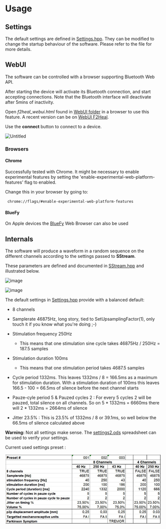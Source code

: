 # Usage

## Settings

The default settings are defined in [Settings.hpp](../VHP-Vibro-Glove2/Settings.hpp). They can be modified to change the startup behaviour of the software. Please refer to the file for more details.

## WebUI

The software can be controlled with a browser supporting Bluetooth Web API.

After starting the device will activate its Bluetooth connection, and start accepting connections. Note that the Bluetooth interface will deactivate after 5mins of inactivity.

Open *f2heal_webui.html*  found in [WebUI folder](../webui) in a browser to use this feature. A recent version can be on [WebUI F2Heal](https://webui.f2heal.com).

Use the **connect** button to connect to a device.

![Untitled](https://github.com/F2HEAL/VHP-Vibro-Glove2/assets/18469570/8b7ff73a-4cba-4c3a-8cf3-60352a2c406f)


### Browsers

#### Chrome

Successfully tested with Chrome. It might be necessary to enable experimental features by setting the 'enable-experimental-web-platform-features' flag to enabled.

Change this in your browser by going to: 

     chrome://flags/#enable-experimental-web-platform-features

#### BlueFy

On Apple devices the [BlueFy](https://apps.apple.com/us/app/bluefy-web-ble-browser/id1492822055) Web Browser can also be used

## Internals

The software will produce a waveform in a random sequence on the different channels according to the settings passed to **SStream**.

These parameters are defined and documented in [SStream.hpp](VHP-Vibro-Glove2/SStream.hpp) and illustrated below.

![image](https://github.com/F2HEAL/VHP-Vibro-Glove2/assets/18469570/2a48a60a-b9d9-407f-b9bf-ead3eb6b7bac)

![image](https://github.com/F2HEAL/VHP-Vibro-Glove2/assets/18469570/fc01761d-4320-4044-b50b-c7768205cf2b)

 The default settings in  [Settings.hpp](../VHP-Vibro-Glove2/Settings.hpp) provide with a balanced default:
 
 * 8 channels
 * Samplerate 46875Hz, long story, tied to SetUpsamplingFactor(1), only touch it if you know what you're doing ;-)
 * Stimulation frequency 250Hz

      * This means that one stimulation sine cycle takes  46875Hz / 250Hz = 187.5 samples
 * Stimulation duration 100ms
      * This means that one stimulation period takes 4687.5 samples

* Cycle period 1332ms. This leaves 1332ms / 8  = 166.5ms as a maximum for stimulation duration. With a stimulation duration of 100ms this leaves 166.5 - 100 = 66.5ms of silence before the next channel starts

* Pauze-cyle period 5 & Pauzed cycles 2 : For every 5 cycles 2 will be pauzed, total silence on all channels. So on 5 * 1332ms = 6660ms there will 2 * 1332ms = 2664ms of silence
* Jitter 23.5% : This is 23.5% of 1332ms / 8 or 39.1ms, so well below the 66.5ms of silence calculated above


**Warning:** Not all settings make sense. The [settings2.ods](settings2.ods) spreadsheet can be used to verify your settings.

Current used settings preset :

![image](https://github.com/F2HEAL/VHP-Vibro-Glove2/blob/main/doc/settings%20presets%20002.jpg)

